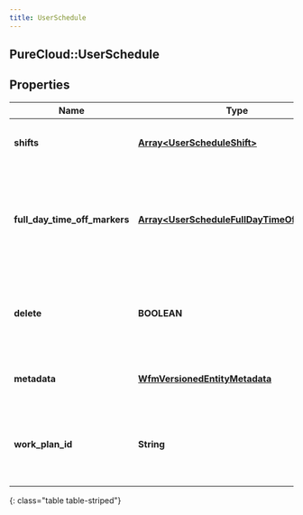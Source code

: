 ```yaml
---
title: UserSchedule
---
```

## PureCloud::UserSchedule

## Properties

|Name | Type | Description | Notes|
|------------ | ------------- | ------------- | -------------|
| **shifts** | [**Array&lt;UserScheduleShift&gt;**](UserScheduleShift.html) | The shifts that belong to this schedule | [optional] |
| **full_day_time_off_markers** | [**Array&lt;UserScheduleFullDayTimeOffMarker&gt;**](UserScheduleFullDayTimeOffMarker.html) | Markers to indicate a full day time off request, relative to the management unit time zone | [optional] |
| **delete** | **BOOLEAN** | If marked true for updating an existing user schedule, it will be deleted | [optional] |
| **metadata** | [**WfmVersionedEntityMetadata**](WfmVersionedEntityMetadata.html) | Version metadata for this schedule | |
| **work_plan_id** | **String** | ID of the work plan associated with the user during schedule creation | [optional] |
{: class="table table-striped"}


